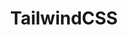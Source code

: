 ---
homepage: 'https://tailwindcss.com'
logo: ''
slug: 'tailwindcss'
tags: ['CSS', 'Post-Processing', 'Development', 'Applications', 'Front End', 'PostCSS']
title: 'TailwindCSS'
---